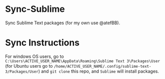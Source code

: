 # Sync-Sublime
Sync Sublime Text packages (for my own use @atefBB).

# Sync Instructions
For windows OS users, go to `C:\Users\ACTIVE_USER_NAME\AppData\Roaming\Sublime Text 3\Packages\User` (for Ubuntu users go to `/home/ACTIVE_USER_NAME/.config/sublime-text-3/Packages/User`) and `git clone` this repo, and `Sublime` will install packages.
